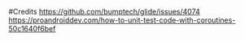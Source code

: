 #Credits
https://github.com/bumptech/glide/issues/4074
https://proandroiddev.com/how-to-unit-test-code-with-coroutines-50c1640f6bef
